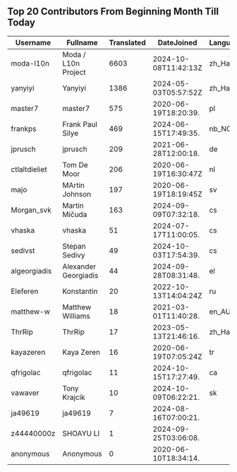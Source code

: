 ## Top 20 Contributors From Beginning Month Till Today ##
|Username|Fullname|Translated|DateJoined|Language|
|--------|--------|----------|----------|-------|
|moda-l10n|Moda / L10n Project|6603|2024-10-08T11:42:13Z|zh_Hant|
|yanyiyi|Yanyiyi|1386|2024-05-03T05:57:52Z|zh_Hant|
|master7|master7|575|2020-06-19T18:20:39.|pl|
|frankps|Frank Paul Silye|469|2024-06-15T17:49:35.|nb_NO|
|jprusch|jprusch|209|2021-06-28T12:00:18.|de|
|ctlaltdieliet|Tom De Moor|206|2020-06-19T16:30:47Z|nl|
|majo|MArtin Johnson|197|2020-06-19T18:19:45Z|sv|
|Morgan_svk|Martin Mičuda|163|2024-09-09T07:32:18.|cs|
|vhaska|vhaska|51|2024-07-17T11:00:05.|cs|
|sedivst|Stepan Sedivy|49|2024-10-03T17:54:39.|cs|
|algeorgiadis|Alexander Georgiadis|44|2024-09-28T08:31:48.|el|
|Eleferen|Konstantin|20|2022-10-13T14:04:24Z|ru|
|matthew-w|Matthew Williams|18|2021-03-01T11:40:28.|en_AU|
|ThrRip|ThrRip|17|2023-05-13T21:46:16.|zh_Hans|
|kayazeren|Kaya Zeren|16|2020-06-19T07:05:24Z|tr|
|qfrigolac|qfrigolac|11|2024-10-15T17:27:49.|ca|
|vawaver|Tony Krajcik|10|2024-10-09T06:22:21.|sk|
|ja49619|ja49619|7|2024-08-16T07:00:21.||
|z44440000z|SHOAYU LI|1|2024-09-25T03:06:08.||
|anonymous|Anonymous|0|2020-06-10T18:34:14.||

